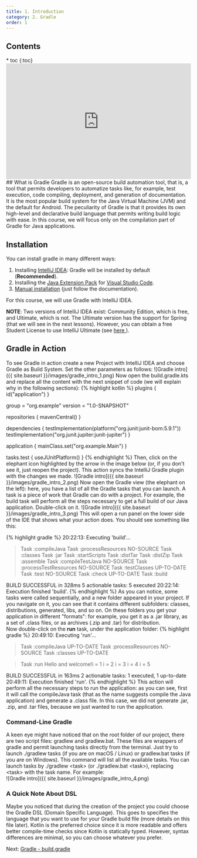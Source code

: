 ```yaml
---
title: 1. Introduction 
category: 2. Gradle
order: 1
---
```

<h2>Contents</h2>
* toc
{:toc}
<iframe width="100%" height="315" src="https://www.youtube.com/embed/JCCOMnGtjrY?si=63LBNhAWYYIS6fsJ" title="YouTube video player" frameborder="0" allow="accelerometer; autoplay; clipboard-write; encrypted-media; gyroscope; picture-in-picture; web-share" allowfullscreen></iframe>
## What is Gradle
Gradle is an open-source build automation tool, that is, a tool that permits developers to automatize tasks like, for example, test execution, code compiling, deployment, and generation of documentation.
It is the most popular build system for the Java Virtual Machine (JVM) and the default for Android.
The peculiarity of Gradle is that it provides its own high-level and declarative build language that permits writing build logic with ease. In this course, we will focus only on the compilation part of Gradle for Java applications.

## Installation
You can install gradle in many different ways:
1. Installing <a href="https://www.jetbrains.com/idea/">IntelliJ IDEA</a>: Gradle will be installed by default (**Recommended**).
2. Installing the <a href="https://code.visualstudio.com/docs/java/java-build">Java Extension Pack</a> for <a href="https://code.visualstudio.com/">Visual Studio Code</a>.
3. <a href="https://gradle.org/install/">Manual installation</a> (just follow the documentation).  

For this course, we will use Gradle with IntelliJ IDEA.

**NOTE**: Two versions of IntelliJ IDEA exist: Community Edition, which is free, and Ultimate, which is not. The Ultimate version has the support for Spring (that we will see in the next lessons). However, you can obtain a free Student License to use IntelliJ Ultimate (see <a href="https://www.jetbrains.com/community/education/#students"> here </a>).

## Gradle in Action
To see Gradle in action create a new Project with IntelliJ IDEA and choose Gradle as Build System. Set the other parameters as follows:
![Gradle intro]({{ site.baseurl }}/images/gradle_intro_1.png)
Now open the build.gradle.kts and replace all the content with the next snippet of code (we will explain why in the following sections):
{% highlight kotlin %}
plugins {
    id("application")
}

group = "org.example"
version = "1.0-SNAPSHOT"

repositories {
    mavenCentral()
}

dependencies {
    testImplementation(platform("org.junit:junit-bom:5.9.1"))
    testImplementation("org.junit.jupiter:junit-jupiter")
}

application {
    mainClass.set("org.example.Main")
}

tasks.test {
    useJUnitPlatform()
}
{% endhighlight %}
Then, click on the elephant icon highlighted by the arrow in the image below (or, if you don't see it, just reopen the project). This action syncs the IntelliJ Gradle plugin with the changes we made.
![Gradle intro]({{ site.baseurl }}/images/gradle_intro_2.png)
Now open the Gradle view (the elephant on the left): here, you have a list of all the Gradle tasks that you can launch. A task is a piece of work that Gradle can do with a project. For example, the build task will perform all the steps necessary to get a full build of our Java application. Double-click on it.
![Gradle intro]({{ site.baseurl }}/images/gradle_intro_3.png)
This will open a run panel on the lower side of the IDE that shows what your action does. You should see something like this:

{% highlight gradle %}
20:22:13: Executing 'build'...

> Task :compileJava
> Task :processResources NO-SOURCE
> Task :classes
> Task :jar
> Task :startScripts
> Task :distTar
> Task :distZip
> Task :assemble
> Task :compileTestJava NO-SOURCE
> Task :processTestResources NO-SOURCE
> Task :testClasses UP-TO-DATE
> Task :test NO-SOURCE
> Task :check UP-TO-DATE
> Task :build

BUILD SUCCESSFUL in 328ms
5 actionable tasks: 5 executed
20:22:14: Execution finished 'build'.
{% endhighlight %}
As you can notice, some tasks were called sequentially, and a new folder appeared in your project. If you navigate on it, you can see that it contains different subfolders: classes, distributions, generated, libs, and so on. On these folders you get your application in different "formats": for example, you get it as a .jar library, as a set of .class files, or as archives (.zip and .tar) for distribution.  
Now double-click on the **run** task, under the application folder:
{% highlight gradle %}
20:49:10: Executing 'run'...

> Task :compileJava UP-TO-DATE
> Task :processResources NO-SOURCE
> Task :classes UP-TO-DATE

> Task :run
Hello and welcome!i = 1
i = 2
i = 3
i = 4
i = 5

BUILD SUCCESSFUL in 163ms
2 actionable tasks: 1 executed, 1 up-to-date
20:49:11: Execution finished 'run'.
{% endhighlight %}
This action will perform all the necessary steps to run the application: as you can see, first it will call the compileJava task (that as the name suggests compile the Java application) and generate a .class file. In this case, we did not generate .jar, .zip, and .tar files, because we just wanted to run the application.  

### Command-Line Gradle
A keen eye might have noticed that on the root folder of our project, there are two script files: gradlew and gradlew.bat. These files are wrappers of gradle and permit launching tasks directly from the terminal. Just try to launch ./gradlew tasks (if you are on macOS / Linux) or gradlew.bat tasks (if you are on Windows). This command will list all the available tasks. You can launch tasks by ./gradlew &lt;task&gt; (or ./gradlew.bat &lt;task&gt;), replacing &lt;task&gt; with the task name. For example:  
![Gradle intro]({{ site.baseurl }}/images/gradle_intro_4.png)  

### A Quick Note About DSL
Maybe you noticed that during the creation of the project you could choose the Gradle DSL (Domain Specific Language). This goes to specifies the language that you want to use for your Gradle build file (more details on this file later). Kotlin is the preferred choice since it is more readable and offers better compile-time checks since Kotlin is statically typed. However, syntax differences are minimal, so you can choose whatever you prefer.  
<div>
Next: <a href="/gradle/build.gradle">Gradle - build.gradle</a>
</div>